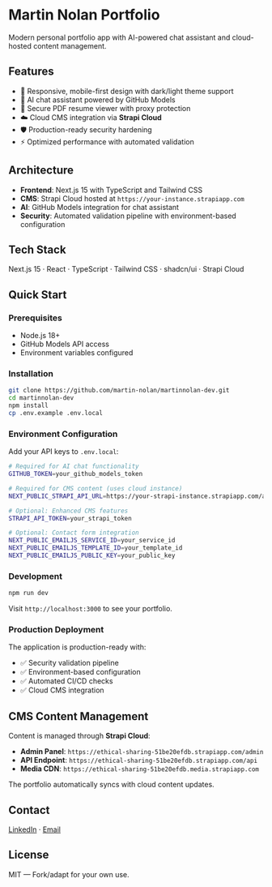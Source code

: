 # Martin Nolan Portfolio

Modern personal portfolio app with AI-powered chat assistant and cloud-hosted content management.

## Features

- 🎨 Responsive, mobile-first design with dark/light theme support
- 🤖 AI chat assistant powered by GitHub Models
- 📄 Secure PDF resume viewer with proxy protection
- ☁️ Cloud CMS integration via **Strapi Cloud**
- 🛡️ Production-ready security hardening
- ⚡ Optimized performance with automated validation

## Architecture

- **Frontend**: Next.js 15 with TypeScript and Tailwind CSS
- **CMS**: Strapi Cloud hosted at `https://your-instance.strapiapp.com`
- **AI**: GitHub Models integration for chat assistant
- **Security**: Automated validation pipeline with environment-based configuration

## Tech Stack

Next.js 15 · React · TypeScript · Tailwind CSS · shadcn/ui · Strapi Cloud

## Quick Start

### Prerequisites

- Node.js 18+
- GitHub Models API access
- Environment variables configured

### Installation

```bash
git clone https://github.com/martin-nolan/martinnolan-dev.git
cd martinnolan-dev
npm install
cp .env.example .env.local
```

### Environment Configuration

Add your API keys to `.env.local`:

```bash
# Required for AI chat functionality
GITHUB_TOKEN=your_github_models_token

# Required for CMS content (uses cloud instance)
NEXT_PUBLIC_STRAPI_API_URL=https://your-strapi-instance.strapiapp.com/api

# Optional: Enhanced CMS features
STRAPI_API_TOKEN=your_strapi_token

# Optional: Contact form integration
NEXT_PUBLIC_EMAILJS_SERVICE_ID=your_service_id
NEXT_PUBLIC_EMAILJS_TEMPLATE_ID=your_template_id
NEXT_PUBLIC_EMAILJS_PUBLIC_KEY=your_public_key
```

### Development

```bash
npm run dev
```

Visit `http://localhost:3000` to see your portfolio.

### Production Deployment

The application is production-ready with:

- ✅ Security validation pipeline
- ✅ Environment-based configuration
- ✅ Automated CI/CD checks
- ✅ Cloud CMS integration

## CMS Content Management

Content is managed through **Strapi Cloud**:

- **Admin Panel**: `https://ethical-sharing-51be20efdb.strapiapp.com/admin`
- **API Endpoint**: `https://ethical-sharing-51be20efdb.strapiapp.com/api`
- **Media CDN**: `https://ethical-sharing-51be20efdb.media.strapiapp.com`

The portfolio automatically syncs with cloud content updates.

## Contact

[LinkedIn](https://linkedin.com/in/martinnolan0110) · [Email](mailto:martinnolan_1@hotmail.co.uk)

## License

MIT — Fork/adapt for your own use.
